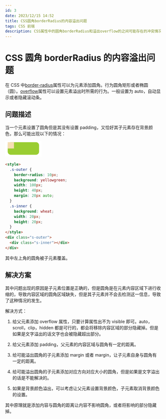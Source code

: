```yaml
---
id: 3
date: 2023/12/15 14:52
title: CSS圆角borderRadius的内容溢出问题
tags: CSS 前端
description: CSS属性中的圆角borderRadius和溢出overflow的之间可能存在的冲突情况
---
```


# CSS 圆角 borderRadius 的内容溢出问题

在 CSS 中[border-radius](https://developer.mozilla.org/zh-CN/docs/Web/CSS/border-radius)属性可以为元素添加圆角。行为圆角矩形或者椭圆（圆）。[overflow](https://developer.mozilla.org/zh-CN/docs/Web/CSS/overflow)属性可以设置元素溢出时所需的行为。一般设置为 auto，自动显示或者隐藏滚动条。

## 问题描述

当一个元素设置了圆角但是其没有设置 padding，又恰好其子元素存在背景颜色，那么可能出现以下的情况：

![Alt text](assets/borderRadiusAndOverflow/image-1.png)

```html
<style>
  .s-outer {
    border-radius: 10px;
    background: yellowgreen;
    width: 100px;
    height: 40px;
    margin: 20px auto;
  }
  .s-inner {
    background: wheat;
    width: 20px;
    height: 20px;
  }
</style>
<div class="s-outer">
  <div class="s-inner"></div>
</div>
```

其中左上角的圆角被子元素覆盖。

## 解决方案

其中问题出现的原因是子元素位置是正确的，但是圆角是在元素内容区域下进行收缩的，导致内容区域的圆角区域缺失，但是其子元素并不会去检测这一信息，导致了这种情况的发生。

解决方式：

1. 给父元素添加 overflow 属性，只要计算属性出不为 visible 即可。auto，scroll，clip，hidden 都是可行的，都会将移除内容区域的部分隐藏掉。但是如果是文字溢出的话文字也会被隐藏超出部分。

2. 给父元素添加 padding，父元素的内容区域与圆角有一定的距离。

3. 给可能溢出圆角的子元素添加 margin 或者 margin，让子元素自身与圆角有一定的距离。

4. 给可能溢出圆角的子元素添加对应方向对应大小的圆角，但是如果是文字溢出的话是不能解决的。

5. 如果是背景颜色溢出，可以考虑让父元素设置背景颜色，子元素取消背景颜色的设置。

其中原理就是添加内容与圆角的距离让内容不影响圆角，或者将影响的部分隐藏掉。
